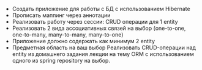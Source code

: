 
- Создать приложение для работы с БД с использованием Hibernate
- Прописать маппинг через аннотации
- Реализовать работу через сессии: CRUD операции для 1 entity
- Реализовать 2 вида ассоциативных связей на выбор (one-to-one, one-to-many, many-to-many, many-to-one)
- Приложение должно содержать как минимум  2 entity
- Предметная область на ваш выбор
Реализовать CRUD-операции над entity из домашнего задания лекции на тему ORM с использованием одного из spring repository на выбор.

